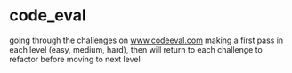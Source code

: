# code_eval

going through the challenges on www.codeeval.com
making a first pass in each level (easy, medium, hard), then will return to each challenge to refactor before moving to next level
